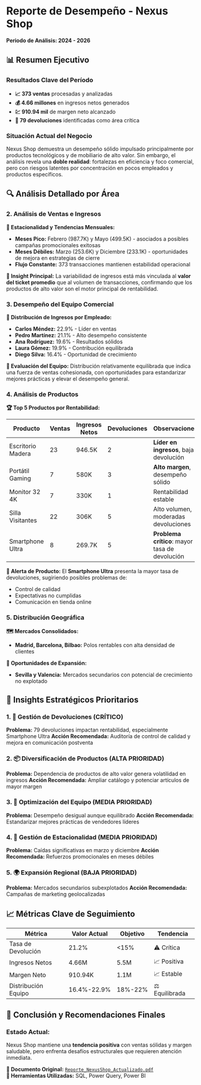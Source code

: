 # Reporte de Desempeño - Nexus Shop  
**Periodo de Análisis: 2024 - 2026**

## 📊 Resumen Ejecutivo

### Resultados Clave del Período
- **📈 373 ventas** procesadas y analizadas
- **💰 4.66 millones** en ingresos netos generados
- **💹 910.94 mil** de margen neto alcanzado
- **🔄 79 devoluciones** identificadas como área crítica

### Situación Actual del Negocio
Nexus Shop demuestra un desempeño sólido impulsado principalmente por productos tecnológicos y de mobiliario de alto valor. Sin embargo, el análisis revela una **doble realidad**: fortalezas en eficiencia y foco comercial, pero con riesgos latentes por concentración en pocos empleados y productos específicos.

## 🔍 Análisis Detallado por Área

### 2. Análisis de Ventas e Ingresos

**📅 Estacionalidad y Tendencias Mensuales:**
- **Meses Pico:** Febrero (987.7K) y Mayo (499.5K) - asociados a posibles campañas promocionales exitosas
- **Meses Débiles:** Marzo (253.6K) y Diciembre (233.1K) - oportunidades de mejora en estrategias de cierre
- **Flujo Constante:** 373 transacciones mantienen estabilidad operacional

**🎯 Insight Principal:**
La variabilidad de ingresos está más vinculada al **valor del ticket promedio** que al volumen de transacciones, confirmando que los productos de alto valor son el motor principal de rentabilidad.

### 3. Desempeño del Equipo Comercial

**👥 Distribución de Ingresos por Empleado:**
- **Carlos Méndez:** 22.9% - Líder en ventas
- **Pedro Martínez:** 21.1% - Alto desempeño consistente
- **Ana Rodríguez:** 19.6% - Resultados sólidos
- **Laura Gómez:** 19.9% - Contribución equilibrada
- **Diego Silva:** 16.4% - Oportunidad de crecimiento

**💼 Evaluación del Equipo:**
Distribución relativamente equilibrada que indica una fuerza de ventas cohesionada, con oportunidades para estandarizar mejores prácticas y elevar el desempeño general.

### 4. Análisis de Productos

**🏆 Top 5 Productos por Rentabilidad:**

| Producto | Ventas | Ingresos Netos | Devoluciones | Observaciones |
|----------|--------|----------------|--------------|---------------|
| Escritorio Madera | 23 | 946.5K | 2 | **Líder en ingresos**, baja devolución |
| Portátil Gaming | 7 | 580K | 3 | **Alto margen**, desempeño sólido |
| Monitor 32 4K | 7 | 330K | 1 | Rentabilidad estable |
| Silla Visitantes | 22 | 306K | 5 | Alto volumen, moderadas devoluciones |
| Smartphone Ultra | 8 | 269.7K | 5 | **Problema crítico**: mayor tasa de devolución |

**🚨 Alerta de Producto:**
El **Smartphone Ultra** presenta la mayor tasa de devoluciones, sugiriendo posibles problemas de:
- Control de calidad
- Expectativas no cumplidas
- Comunicación en tienda online

### 5. Distribución Geográfica

**🗺️ Mercados Consolidados:**
- **Madrid, Barcelona, Bilbao:** Polos rentables con alta densidad de clientes

**🌱 Oportunidades de Expansión:**
- **Sevilla y Valencia:** Mercados secundarios con potencial de crecimiento no explotado

## 🎯 Insights Estratégicos Prioritarios

### 1. 🚨 Gestión de Devoluciones (CRÍTICO)
**Problema:** 79 devoluciones impactan rentabilidad, especialmente Smartphone Ultra
**Acción Recomendada:** Auditoría de control de calidad y mejora en comunicación postventa

### 2. 📦 Diversificación de Productos (ALTA PRIORIDAD)
**Problema:** Dependencia de productos de alto valor genera volatilidad en ingresos
**Acción Recomendada:** Ampliar catálogo y potenciar artículos de mayor margen

### 3. 👥 Optimización del Equipo (MEDIA PRIORIDAD)
**Problema:** Desempeño desigual aunque equilibrado
**Acción Recomendada:** Estandarizar mejores prácticas de vendedores líderes

### 4. 📅 Gestión de Estacionalidad (MEDIA PRIORIDAD)
**Problema:** Caídas significativas en marzo y diciembre
**Acción Recomendada:** Refuerzos promocionales en meses débiles

### 5. 🌍 Expansión Regional (BAJA PRIORIDAD)
**Problema:** Mercados secundarios subexplotados
**Acción Recomendada:** Campañas de marketing geolocalizadas

## 📈 Métricas Clave de Seguimiento

| Métrica | Valor Actual | Objetivo | Tendencia |
|---------|--------------|----------|-----------|
| Tasa de Devolución | 21.2% | <15% | ⚠️ Crítica |
| Ingresos Netos | 4.66M | 5.5M | 📈 Positiva |
| Margen Neto | 910.94K | 1.1M | 📈 Estable |
| Distribución Equipo | 16.4%-22.9% | 18%-22% | ⚖️ Equilibrada |

## 🏁 Conclusión y Recomendaciones Finales

### Estado Actual:
Nexus Shop mantiene una **tendencia positiva** con ventas sólidas y margen saludable, pero enfrenta desafíos estructurales que requieren atención inmediata.


**📄 Documento Original:** [`Reporte_NexusShop_Actualizado.pdf`](Reporte_NexusShop_Actualizado.pdf)  
**🔧 Herramientas Utilizadas:** SQL, Power Query, Power BI
